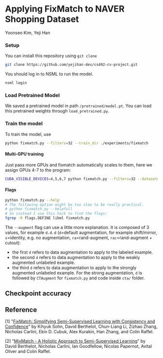 # Applying FixMatch to NAVER Shopping Dataset
Yoonseo Kim, Yeji Han

### Setup
You can install this repository using ```git clone``` 
```bash
git clone https://github.com/yejihan-dev/cs492-cv-project.git
```
You should log in to NSML to run the model.
```bash
nsml login
```

### Load Pretrained Model
We saved a pretrained model in path `/pretrained/model.pt`. You can load this pretrained weights through `load_pretrained.py`.

### Train the model
To train the model, use 
```bash
python fixmatch.py --filters=32 --train_dir ./experiments/fixmatch
```

#### Multi-GPU training
Just pass more GPUs and fixmatch automatically scales to them, here we assign GPUs 4-7 to the program:
```bash
CUDA_VISIBLE_DEVICES=4,5,6,7 python fixmatch.py --filters=32 --dataset=cifar10.3@40-1 --train_dir ./experiments/fixmatch
```

#### Flags

```bash
python fixmatch.py --help
# The following option might be too slow to be really practical.
# python fixmatch.py --helpfull
# So instead I use this hack to find the flags:
fgrep -R flags.DEFINE libml fixmatch.py
```

The `--augment` flag can use a little more explanation. It is composed of 3 values, for example `d.d.d`
(`d`=default augmentation, for example shift/mirror, `x`=identity, e.g. no augmentation, `ra`=rand-augment,
 `rac`=rand-augment + cutout):
- the first `d` refers to data augmentation to apply to the labeled example. 
- the second `d` refers to data augmentation to apply to the weakly augmented unlabeled example. 
- the third `d` refers to data augmentation to apply to the strongly augmented unlabeled example. For the strong
augmentation, `d` is followed by `CTAugment` for `fixmatch.py` and code inside `cta/` folder.


## Checkpoint accuracy



## Reference
[1] "[FixMatch: Simplifying Semi-Supervised Learning with Consistency and Confidence](https://arxiv.org/abs/2001.07685)" by Kihyuk Sohn, David Berthelot, Chun-Liang Li, Zizhao Zhang, Nicholas Carlini, Ekin D. Cubuk, Alex Kurakin, Han Zhang, and Colin Raffel.

[2] "[MixMatch - A Holistic Approach to Semi-Supervised Learning](https://arxiv.org/abs/1905.02249)" by David Berthelot, Nicholas Carlini, Ian Goodfellow, Nicolas Papernot, Avital Oliver and Colin Raffel.
